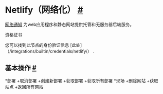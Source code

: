 


 Netlify（网络化）
 [#](#netlify "永久链接")
=========================================



[网络通知](https://netlify.com/) 
 为web应用程序和静态网站提供托管和无服务器后端服务。
 




 资格证书
 



 您可以找到此节点的身份验证信息
 [此处]（/integrations/builtin/credentials/netlify/）
 .
 




 基本操作
 [#](#基本操作 "永久链接")
-----------------------------------------------------------


*部署
	+取消部署
	+创建新部署
	+获取部署
	+获取所有部署
*现场
	+删除网站
	+获取站点
	+返回所有网站




